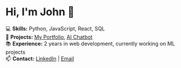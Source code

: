 # Hi, I'm John 👋  

💻 **Skills:** Python, JavaScript, React, SQL  
🚀 **Projects:** [My Portfolio](https://github.com/john123/portfolio), [AI Chatbot](https://github.com/john123/ai-bot)  
📚 **Experience:** 2 years in web development, currently working on ML projects  
📫 **Contact:** [LinkedIn](https://linkedin.com/in/john123) | [Email](mailto:john@example.com)  
